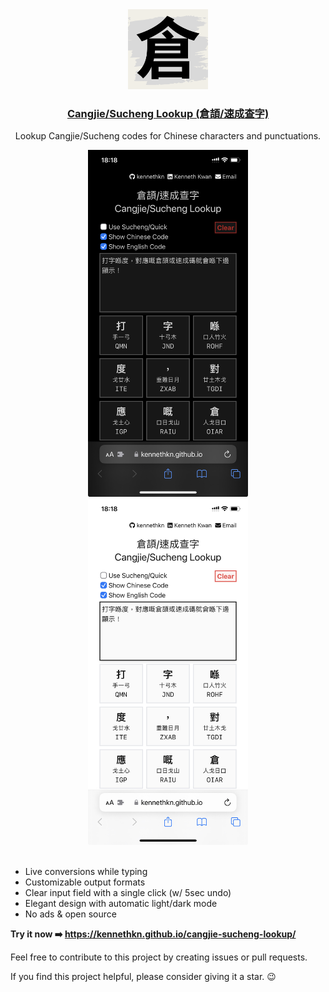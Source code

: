 <div align="center">
  <img src="favicon.ico" width="128" height="128" alt="App Icon" />
  <h3>
    <a href="https://kennethkn.github.io/cangjie-sucheng-lookup/">
      Cangjie/Sucheng Lookup (倉頡/速成查字)
    </a>
  </h3>
  <p>
    Lookup Cangjie/Sucheng codes for Chinese characters and punctuations.
  </p>
  <img src="./images/dark.jpeg" alt="App Preview (Dark)" width="256" />
  <img src="./images/light.jpeg" alt="App Preview (Light)" width="256" />
</div>

<br>

- Live conversions while typing
- Customizable output formats
- Clear input field with a single click (w/ 5sec undo)
- Elegant design with automatic light/dark mode
- No ads & open source

**Try it now :arrow_right: <https://kennethkn.github.io/cangjie-sucheng-lookup/>**

Feel free to contribute to this project by creating issues or pull requests.

If you find this project helpful, please consider giving it a star. :wink:
